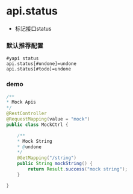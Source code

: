 # api.status

- 标记接口status

### 默认推荐配置

```properties
#yapi status
api.status[#undone]=undone
api.status[#todo]=undone
```

### demo
```java
/**
* Mock Apis
*/
@RestController
@RequestMapping(value = "mock")
public class MockCtrl {

    /**
    * Mock String
    * @undone
    */
    @GetMapping("/string")
    public String mockString() {
        return Result.success("mock string");
    }

}
```